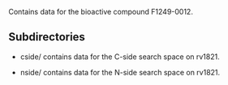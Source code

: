 Contains data for the bioactive compound F1249-0012.

## Subdirectories

- cside/ contains data for the C-side search space on rv1821.

- nside/ contains data for the N-side search space on rv1821.

